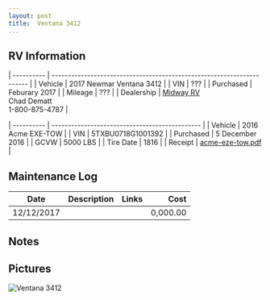```yaml
---
layout: post  
title:  Ventana 3412
...
```


## RV Information

| ---------- | ---------------------------------------------------------------------- |
| Vehicle    | 2017 Newmar Ventana 3412                                               |
| VIN        | ???                                                                    |
| Purchased  | Feburary 2017                                                          |
| Mileage    | ???                                                                    |
| Dealership | [Midway RV](http://www.midwayrv.com/)<br>Chad Dematt<br>1-800-875-4787 |

| ---------- | ---------------------------------------------- |
| Vehicle    | 2016 Acme EXE-TOW                              |
| VIN        | 5TXBU0718G1001392                              |
| Purchased  | 5 December 2016                                |
| GCVW       | 5000 LBS                                       |
| Tire Date  | 1816                                           |
| Receipt    | [acme-eze-tow.pdf](artifacts/acme-eze-tow.pdf) |

## Maintenance Log

| Date       | Description | Links | Cost     |
| ---------- | ----------- | ----- | -------: |
| 12/12/2017 |             |       | 0,000.00 |

## Notes

## Pictures

![Ventana 3412](http://i.imgur.com/pdJSjSa.jpg)
